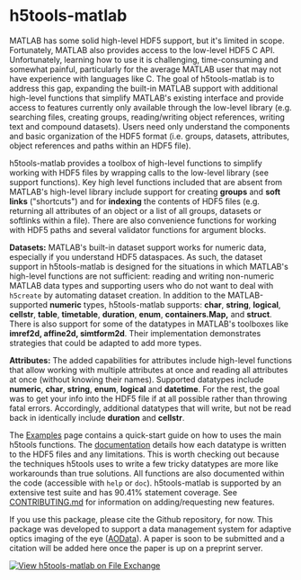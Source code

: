 # h5tools-matlab

MATLAB has some solid high-level HDF5 support, but it's limited in scope. Fortunately, MATLAB also provides access to the low-level HDF5 C API. Unfortunately, learning how to use it is challenging, time-consuming and somewhat painful, particularly for the average MATLAB user that may not have experience with languages like C. The goal of h5tools-matlab is to address this gap, expanding the built-in MATLAB support with additional high-level functions that simplify MATLAB's existing interface and provide access to features currently only available through the low-level library (e.g. searching files, creating groups, reading/writing object references, writing text and compound datasets). Users need only understand the components and basic organization of the HDF5 format (i.e. groups, datasets, attributes, object references and paths within an HDF5 file).   

h5tools-matlab provides a toolbox of high-level functions to simplify working with HDF5 files by wrapping calls to the low-level library (see support functions). Key high level functions included that are absent from MATLAB's high-level library include support for creating **groups** and **soft links** ("shortcuts") and for **indexing** the contents of HDF5 files (e.g. returning all attributes of an object or a list of all groups, datasets or softlinks within a file). There are also convenience functions for working with HDF5 paths and several validator functions for argument blocks. 

**Datasets:** MATLAB's built-in dataset support works for numeric data, especially if you understand HDF5 dataspaces. As such, the dataset support in h5tools-matlab is designed for the situations in which MATLAB's high-level functions are not sufficient: reading and writing non-numeric MATLAB data types and supporting users who do not want to deal with ```h5create``` by automating dataset creation. In addition to the MATLAB-supported **numeric** types, h5tools-matlab supports: **char**, **string**, **logical**, **cellstr**, **table**, **timetable**, **duration**, **enum**, **containers.Map,** and **struct**. There is also support for some of the datatypes in MATLAB's toolboxes like **imref2d, affine2d, simtform2d**. Their implementation demonstrates strategies that could be adapted to add more types.

**Attributes:** The added capabilities for attributes include high-level functions that allow working with multiple attributes at once and reading all attributes at once (without knowing their names). Supported datatypes include **numeric**, **char**, **string**, **enum**, **logical** and **datetime**. For the rest, the goal was to get your info into the HDF5 file if at all possible rather than throwing fatal errors. Accordingly, additional datatypes that will write, but not be read back in identically include **duration** and **cellstr**. 

The [Examples](docs/Examples.md) page contains a quick-start guide on how to uses the main h5tools functions. The [documentation](docs/h5tools_documentation.pdf) details how each datatype is written to the HDF5 files and any limitations. This is worth checking out because the techniques h5tools uses to write a few tricky datatypes are more like workarounds than true solutions. All functions are also documented within the code (accessible with ```help``` or ```doc```). h5tools-matlab is supported by an extensive test suite and has 90.41% statement coverage. See [CONTRIBUTING.md](CONTRIBUTING.md) for information on adding/requesting new features.

If you use this package, please cite the Github repository, for now. This package was developed to support a data management system for adaptive optics imaging of the eye ([AOData](https://github.com/sarastokes/AOData)). A paper is soon to be submitted and a citation will be added here once the paper is up on a preprint server.

[![View h5tools-matlab on File Exchange](https://www.mathworks.com/matlabcentral/images/matlab-file-exchange.svg)](https://www.mathworks.com/matlabcentral/fileexchange/122032-h5tools-matlab)